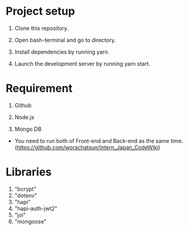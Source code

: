 # Project setup

1. Clone this repository.

2. Open bash-terminal and go to directory.

3. Install dependencies by running yarn.

4. Launch the development server by running yarn start.

# Requirement

1. Github

2. Node.js

3. Mongo DB

* You need to run both of Front-end and Back-end as the same time. (https://github.com/worachatsun/Intern_Japan_CodeWiki)

# Libraries

1. "bcrypt"
2. "dotenv"
3. "hapi"
4. "hapi-auth-jwt2"
5. "joi"
6. "mongoose"
